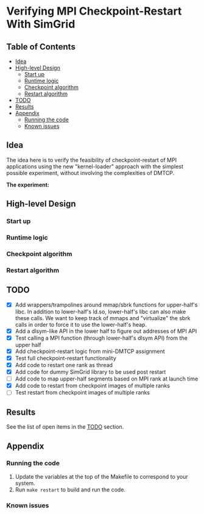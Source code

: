 # Verifying MPI Checkpoint-Restart With SimGrid

## Table of Contents

* [Idea](#idea)
* [High-level Design](#high-level-design)
  * [Start up](#start-up)
  * [Runtime logic](#runtime-logic)
  * [Checkpoint algorithm](#checkpoint-algorithm)
  * [Restart algorithm](#restart-algorithm)
* [TODO](#todo)
* [Results](#results)
* [Appendix](#appendix)
  * [Running the code](#running-the-code)
  * [Known issues](#known-issues)

## Idea

The idea here is to verify the feasibility of checkpoint-restart of MPI
applications using the new "kernel-loader" approach with the simplest
possible experiment, without involving the complexities of DMTCP.

**The experiment:**

## High-level Design

### Start up


### Runtime logic

### Checkpoint algorithm

### Restart algorithm

## TODO

* [x] Add wrappers/trampolines around mmap/sbrk functions for upper-half's
       libc. In addition to lower-half's ld.so, lower-half's libc can also
       make these calls. We want to keep track of mmaps and "virtualize"
       the sbrk calls in order to force it to use the lower-half's heap.
* [x] Add a dlsym-like API in the lower half to figure out addresses of MPI API
* [x] Test calling a MPI function (through lower-half's dlsym API) from the
       upper half
* [x] Add checkpoint-restart logic from mini-DMTCP assignment
* [x] Test full checkpoint-restart functionality
* [x] Add code to restart one rank as thread
* [x] Add code for dummy SimGrid library to be used post restart
* [ ] Add code to map upper-half segments based on MPI rank at launch time
* [x] Add code to restart from checkpoint images of multiple ranks
* [ ] Test restart from checkpoint images of multiple ranks

## Results

See the list of open items in the [TODO](#todo) section.

## Appendix

### Running the code

1. Update the variables at the top of the Makefile to correspond to your system.
2. Run `make restart` to build and run the code.

### Known issues
